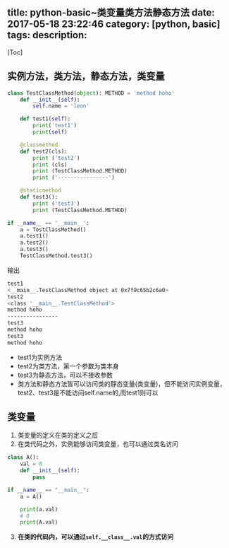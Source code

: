 title: python-basic~类变量类方法静态方法
date: 2017-05-18 23:22:46
category: [python, basic]
tags:
description:
---
[Toc]

## 实例方法，类方法，静态方法，类变量

``` python
class TestClassMethod(object): METHOD = 'method hoho' 
    def __init__(self):
        self.name = 'leon'

    def test1(self):
        print('test1')
        print(self)

    @classmethod
    def test2(cls):
        print ('test2')
        print (cls)
        print (TestClassMethod.METHOD)
        print ('----------------')

    @staticmethod
    def test3():
        print ('test3')
        print (TestClassMethod.METHOD)

if __name__ == '__main__':
    a = TestClassMethod()
    a.test1()
    a.test2()
    a.test3()
    TestClassMethod.test3()
```
输出
``` bash
test1
<__main__.TestClassMethod object at 0x7f9c65b2c6a0>
test2
<class '__main__.TestClassMethod'>
method hoho
----------------
test3
method hoho
test3
method hoho
```
* test1为实例方法
* test2为类方法，第一个参数为类本身
* test3为静态方法，可以不接收参数
* 类方法和静态方法皆可以访问类的静态变量(类变量)，但不能访问实例变量，test2、test3是不能访问self.name的,而test1则可以

## 类变量

1. 类变量的定义在类的定义之后
2. 在类代码之外，实例能够访问类变量，也可以通过类名访问

``` python
class A():
    val = 0
    def __init__(self):
        pass

if __name__ == "__main__":
    a = A()

    print(a.val)
    # 0
    print(A.val)
```
3. **在类的代码内，可以通过`self.__class__.val`的方式访问**
